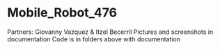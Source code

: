 # Mobile_Robot_476
Partners: Giovanny Vazquez & Itzel Becerril
Pictures and screenshots in documentation
Code is in folders above with documentation

